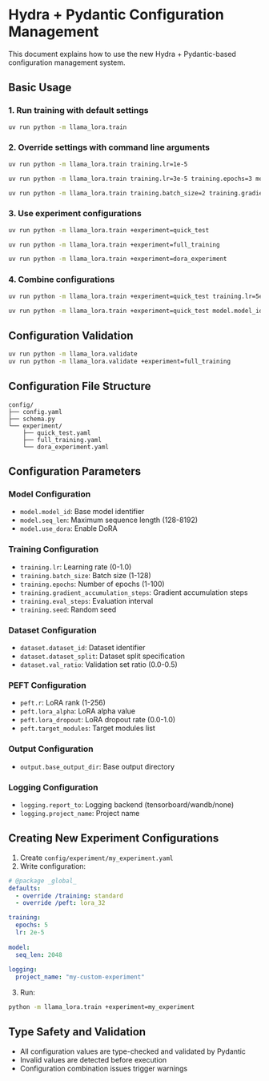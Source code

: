 # Hydra + Pydantic Configuration Management

This document explains how to use the new Hydra + Pydantic-based configuration management system.

## Basic Usage

### 1. Run training with default settings

```bash
uv run python -m llama_lora.train
```

### 2. Override settings with command line arguments

```bash
uv run python -m llama_lora.train training.lr=1e-5

uv run python -m llama_lora.train training.lr=3e-5 training.epochs=3 model.seq_len=2048

uv run python -m llama_lora.train training.batch_size=2 training.gradient_accumulation_steps=4
```

### 3. Use experiment configurations

```bash
uv run python -m llama_lora.train +experiment=quick_test

uv run python -m llama_lora.train +experiment=full_training

uv run python -m llama_lora.train +experiment=dora_experiment
```

### 4. Combine configurations

```bash
uv run python -m llama_lora.train +experiment=quick_test training.lr=5e-5

uv run python -m llama_lora.train +experiment=quick_test model.model_id="meta-llama/Llama-3.2-3B-Instruct"
```

## Configuration Validation

```bash
uv run python -m llama_lora.validate
uv run python -m llama_lora.validate +experiment=full_training
```

## Configuration File Structure

```
config/
├── config.yaml              
├── schema.py     
└── experiment/              
    ├── quick_test.yaml      
    ├── full_training.yaml   
    └── dora_experiment.yaml 
```

## Configuration Parameters

### Model Configuration
- `model.model_id`: Base model identifier
- `model.seq_len`: Maximum sequence length (128-8192)
- `model.use_dora`: Enable DoRA

### Training Configuration  
- `training.lr`: Learning rate (0-1.0)
- `training.batch_size`: Batch size (1-128)
- `training.epochs`: Number of epochs (1-100)
- `training.gradient_accumulation_steps`: Gradient accumulation steps
- `training.eval_steps`: Evaluation interval
- `training.seed`: Random seed

### Dataset Configuration
- `dataset.dataset_id`: Dataset identifier
- `dataset.dataset_split`: Dataset split specification
- `dataset.val_ratio`: Validation set ratio (0.0-0.5)

### PEFT Configuration
- `peft.r`: LoRA rank (1-256)
- `peft.lora_alpha`: LoRA alpha value
- `peft.lora_dropout`: LoRA dropout rate (0.0-1.0)
- `peft.target_modules`: Target modules list

### Output Configuration
- `output.base_output_dir`: Base output directory

### Logging Configuration
- `logging.report_to`: Logging backend (tensorboard/wandb/none)
- `logging.project_name`: Project name

## Creating New Experiment Configurations

1. Create `config/experiment/my_experiment.yaml`
2. Write configuration:

```yaml
# @package _global_
defaults:
  - override /training: standard
  - override /peft: lora_32

training:
  epochs: 5
  lr: 2e-5
  
model:
  seq_len: 2048
  
logging:
  project_name: "my-custom-experiment"
```

3. Run:
```bash
python -m llama_lora.train +experiment=my_experiment
```

## Type Safety and Validation

- All configuration values are type-checked and validated by Pydantic
- Invalid values are detected before execution
- Configuration combination issues trigger warnings
